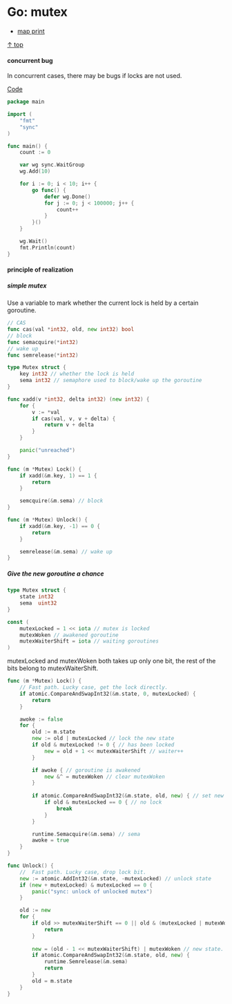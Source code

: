 # Go: mutex

- [map print](#map-print)

[↑ top](#go-map)


#### concurrent bug
In concurrent cases, there may be bugs if locks are not used.

[Code](https://go.dev/play/p/0_ekQwdAFeN)

```go
package main

import (
	"fmt"
	"sync"
)

func main() {
	count := 0

	var wg sync.WaitGroup
	wg.Add(10)

	for i := 0; i < 10; i++ {
		go func() {
			defer wg.Done()
			for j := 0; j < 100000; j++ {
				count++
			}
		}()
	}

	wg.Wait()
	fmt.Println(count)
}
```

#### principle of realization

##### simple mutex
Use a variable to mark whether the current lock is held by a certain goroutine.

```go
// CAS
func cas(val *int32, old, new int32) bool
// block
func semacquire(*int32)
// wake up
func semrelease(*int32)

type Mutex struct {
	key int32 // whether the lock is held
	sema int32 // semaphore used to block/wake up the goroutine 
}

func xadd(v *int32, delta int32) (new int32) {
	for {
		v := *val
		if cas(val, v, v + delta) {
			return v + delta
		}
	}

	panic("unreached")
}

func (m *Mutex) Lock() {
	if xadd(&m.key, 1) == 1 {
		return
	}

	semcquire(&m.sema) // block
}

func (m *Mutex) Unlock() {
	if xadd(&m.key, -1) == 0 {
		return
	}

	semrelease(&m.sema) // wake up
}
```

##### Give the new goroutine a chance
```go
type Mutex struct {
    state int32
    sema  uint32
}

const (
    mutexLocked = 1 << iota // mutex is locked
    mutexWoken // awakened goroutine
    mutexWaiterShift = iota // waiting goroutines
)
```
mutexLocked and mutexWoken both takes up only one bit, the rest of the bits belong to mutexWaiterShift.

```go
func (m *Mutex) Lock() {
    // Fast path. Lucky case, get the lock directly.
    if atomic.CompareAndSwapInt32(&m.state, 0, mutexLocked) {
        return
    }

    awoke := false
    for {
        old := m.state
        new := old | mutexLocked // lock the new state
        if old & mutexLocked != 0 { // has been locked
            new = old + 1 << mutexWaiterShift // waiter++
        }

        if awoke { // goroutine is awakened
            new &^ = mutexWoken // clear mutexWoken
        }
        
        if atomic.CompareAndSwapInt32(&m.state, old, new) { // set new state
            if old & mutexLocked == 0 { // no lock
                break
            }
        }

        runtime.Semacquire(&m.sema) // sema
        awoke = true
    }
}

func Unlock() {
	//  Fast path. Lucky case, drop lock bit.
	new := atomic.AddInt32(&m.state, -mutexLocked) // unlock state
	if (new + mutexLocked) & mutexLocked == 0 {
		panic("sync: unlock of unlocked mutex")
	}

	old := new
	for {
		if old >> mutexWaiterShift == 0 || old & (mutexLocked | mutexWoken) != 0 { // no waiter or there are goroutines awakened or locked by others
			return
		}
		
		new = (old - 1 << mutexWaiterShift) | mutexWoken // new state. reday to wake up a goroutine and waiter--
		if atomic.CompareAndSwapInt32(&m.state, old, new) {
			runtime.Semrelease(&m.sema)
			return
		}
		old = m.state
	}
}
```


    
